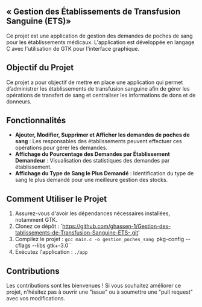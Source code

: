 
## « Gestion des Établissements de Transfusion Sanguine (ETS)»


Ce projet est une application de gestion des demandes de poches de sang pour les établissements médicaux. L'application est développée en langage C avec l'utilisation de GTK pour l'interface graphique.


## Objectif du Projet
Ce projet a pour objectif de mettre en place une application qui permet d’administrer les
établissements de transfusion sanguine afin de gérer les opérations de transfert de sang
et centraliser les informations de dons et de donneurs.

## Fonctionnalités

- **Ajouter, Modifier, Supprimer et Afficher les demandes de poches de sang** : Les responsables des établissements peuvent effectuer ces opérations pour gérer les demandes.
- **Affichage du Pourcentage des Demandes par Établissement Demandeur** : Visualisation des statistiques des demandes par établissement.
- **Affichage du Type de Sang le Plus Demandé** : Identification du type de sang le plus demandé pour une meilleure gestion des stocks.

## Comment Utiliser le Projet

1. Assurez-vous d'avoir les dépendances nécessaires installées, notamment GTK.
2. Clonez ce dépôt : `https://github.com/ghassen-1/Gestion-des-tablissements-de-Transfusion-Sanguine-ETS-.git'
3. Compilez le projet : `gcc main.c -o gestion_poches_sang `pkg-config --cflags --libs gtk+-3.0``
4. Exécutez l'application : `./app`

## Contributions

Les contributions sont les bienvenues ! Si vous souhaitez améliorer ce projet, n'hésitez pas à ouvrir une "issue" ou à soumettre une "pull request" avec vos modifications.



